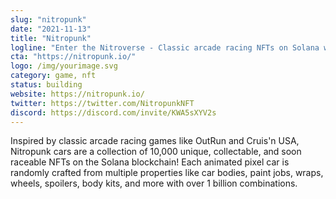 ```yaml
---
slug: "nitropunk"
date: "2021-11-13"
title: "Nitropunk"
logline: "Enter the Nitroverse - Classic arcade racing NFTs on Solana with 10,000 unique animated cars."
cta: "https://nitropunk.io/"
logo: /img/yourimage.svg
category: game, nft
status: building
website: https://nitropunk.io/
twitter: https://twitter.com/NitropunkNFT
discord: https://discord.com/invite/KWA5sXYV2s
---
```


Inspired by classic arcade racing games like OutRun and Cruis'n USA, Nitropunk cars are a collection of 10,000 unique, collectable, and soon raceable NFTs on the Solana blockchain!
Each animated pixel car is randomly crafted from multiple properties like car bodies, paint jobs, wraps, wheels, spoilers, body kits, and more with over 1 billion combinations.
